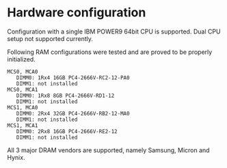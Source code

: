 # Hardware configuration

Configuration with a single IBM POWER9 64bit CPU is supported.
Dual CPU setup not supported currently.

Following RAM configurations were tested and are proved to be properly initialized.

```
MCS0, MCA0
   DIMM0: 1Rx4 16GB PC4-2666V-RC2-12-PA0
   DIMM1: not installed
MCS0, MCA1
   DIMM0: 1Rx8 8GB PC4-2666V-RD1-12
   DIMM1: not installed
MCS1, MCA0
   DIMM0: 2Rx4 32GB PC4-2666V-RB2-12-MA0
   DIMM1: not installed
MCS1, MCA1
   DIMM0: 2Rx8 16GB PC4-2666V-RE2-12
   DIMM1: not installed
```

All 3 major DRAM vendors are supported, namely Samsung, Micron and Hynix.
